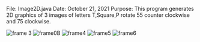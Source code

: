 File: Image2D.java
Date: October 21, 2021
Purpose: This program generates 2D graphics 
of 3 images of letters T,Square,P
rotate 55 counter clockwise and 75 clockwise. 

![frame 3](https://user-images.githubusercontent.com/79439802/177657014-289cdc34-2f71-4110-acd4-dbd77cc59a70.gif)
![frame0B](https://user-images.githubusercontent.com/79439802/177657021-453a58b1-dae4-494e-b104-536280cfc08a.jpg)
![frame4](https://user-images.githubusercontent.com/79439802/177657025-c223a9e3-31b1-4759-aea3-a4f0c6359812.gif)
![frame5](https://user-images.githubusercontent.com/79439802/177657032-61253970-e31e-44da-a22f-b065dbe9e40d.gif)
![frame6](https://user-images.githubusercontent.com/79439802/177657037-68f97eaa-c6f0-4b5f-9c81-30a290197c9a.gif)
